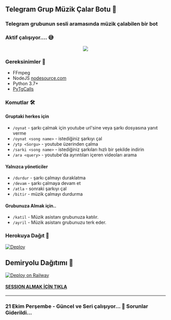 <h2 align="centre">Telegram Grup Müzik Çalar Botu 🎵</h2>

### Telegram grubunun sesli aramasında müzik çalabilen bir bot
### Aktif çalışıyor.... 😅

<p align="center">
  <img src="https://i.ibb.co/khRz42f/Turkish-Voice.jpg">
</p>

<h3>Gereksinimler 📝</h3>

- FFmpeg
- NodeJS [nodesource.com](https://nodesource.com/)
- Python 3.7+
- [PyTgCalls](https://github.com/pytgcalls/pytgcalls)

### Komutlar 🛠
#### Gruptaki herkes için 
- `/oynat` - şarkı çalmak için youtube url'sine veya şarkı dosyasına yanıt verme
- `/oynat <song name>` - istediğiniz şarkıyı çal
- `/ytp <Sorgu>` - youtube üzerinden çalma
- `/sarki <song name>` - istediğiniz şarkıları hızlı bir şekilde indirin 
- `/ara <query>` - youtube'da ayrıntıları içeren videoları arama

#### Yalnızca yöneticiler 
- `/durdur` - şarkı çalmayı duraklatma 
- `/devam` - şarkı çalmaya devam et 
- `/atla` - sonraki şarkıyı çal 
- `/bitir` - müzik çalmayı durdurma

#### Grubunuza Almak için.. 
- `/katil` - Müzik asistanı  grubunuza katılır. 
- `/ayril` - Müzik asistanı grubunuzu terk eder. 
### Herokuya Dağıt 🚀</h4>
[![Deploy](https://www.herokucdn.com/deploy/button.svg)](https://heroku.com/deploy?template=https://github.com/BirBeyfendi/BeyfendiMusicVaves-1)

## Demiryolu Dağıtımı 🚄
[![Deploy on Railway](https://railway.app/button.svg)](https://railway.app/new/template?template=https%3A%2F%2Fgithub.com%2FBirBeyfendi%2FBeyfendiMusicVaves-1&plugins=postgresql&envs=API_HASH%2CAPI_ID%2CBOT_NAME%2CBOT_TOKEN%2CBOT_USERNAME%2CDURATION_LIMIT%2CSESSION_NAME%2CSUDO_USERS&API_HASHDesc=my.telegram.org+adresinden+kodu+al%C4%B1p+yaz%C4%B1n%C4%B1z&API_IDDesc=my.telegram.org+adresinden+kodu+al%C4%B1p+yaz%C4%B1n%C4%B1z+&BOT_NAMEDesc=Botunuzun+ismini+yaz%C4%B1n%C4%B1z&BOT_TOKENDesc=%40BotFather+dan+ald%C4%B1%C4%9F%C4%B1n%C4%B1z+tokeni+yaz%C4%B1n+&BOT_USERNAMEDesc=Botunuzun+kullan%C4%B1c%C4%B1+ad%C4%B1n%C4%B1+yaz%C4%B1n%C4%B1z&DURATION_LIMITDesc=%C4%B0ndirmeler+i%C3%A7in+en+fazla+ses+s%C3%BCresi+s%C4%B1n%C4%B1r%C4%B1&SESSION_NAMEDesc=Pyrogram+oturum+dizesi&SUDO_USERSDesc=Asistan+hesab%C4%B1n+kullan%C4%B1c%C4%B1+id+si&DURATION_LIMITDefault=55)

#### [SESSION ALMAK İÇİN TIKLA](https://replit.com/@aylak-github/Pyrogram-String-Session-Olusturucu?v=1)
---------------------- 
### 21 Ekim Perşembe - Güncel ve Seri çalışıyor... 🤫 Sorunlar Giderildi... 
